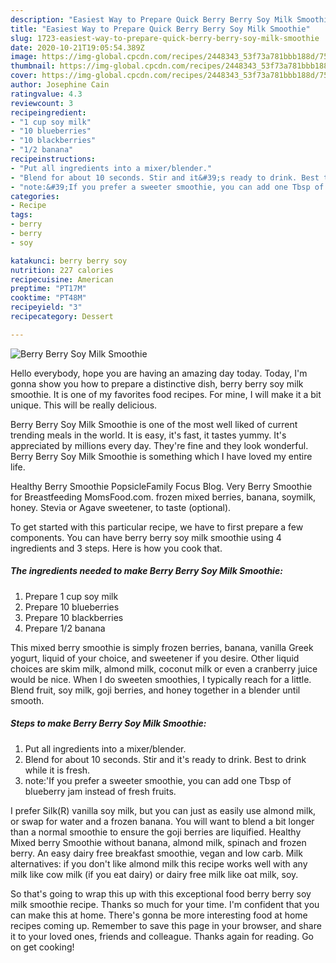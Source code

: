 ```yaml
---
description: "Easiest Way to Prepare Quick Berry Berry Soy Milk Smoothie"
title: "Easiest Way to Prepare Quick Berry Berry Soy Milk Smoothie"
slug: 1723-easiest-way-to-prepare-quick-berry-berry-soy-milk-smoothie
date: 2020-10-21T19:05:54.389Z
image: https://img-global.cpcdn.com/recipes/2448343_53f73a781bbb188d/751x532cq70/berry-berry-soy-milk-smoothie-recipe-main-photo.jpg
thumbnail: https://img-global.cpcdn.com/recipes/2448343_53f73a781bbb188d/751x532cq70/berry-berry-soy-milk-smoothie-recipe-main-photo.jpg
cover: https://img-global.cpcdn.com/recipes/2448343_53f73a781bbb188d/751x532cq70/berry-berry-soy-milk-smoothie-recipe-main-photo.jpg
author: Josephine Cain
ratingvalue: 4.3
reviewcount: 3
recipeingredient:
- "1 cup soy milk"
- "10 blueberries"
- "10 blackberries"
- "1/2 banana"
recipeinstructions:
- "Put all ingredients into a mixer/blender."
- "Blend for about 10 seconds. Stir and it&#39;s ready to drink. Best to drink while it is fresh."
- "note:&#39;If you prefer a sweeter smoothie, you can add one Tbsp of blueberry jam instead of fresh fruits."
categories:
- Recipe
tags:
- berry
- berry
- soy

katakunci: berry berry soy 
nutrition: 227 calories
recipecuisine: American
preptime: "PT17M"
cooktime: "PT48M"
recipeyield: "3"
recipecategory: Dessert

---
```



![Berry Berry Soy Milk Smoothie](https://img-global.cpcdn.com/recipes/2448343_53f73a781bbb188d/751x532cq70/berry-berry-soy-milk-smoothie-recipe-main-photo.jpg)

Hello everybody, hope you are having an amazing day today. Today, I'm gonna show you how to prepare a distinctive dish, berry berry soy milk smoothie. It is one of my favorites food recipes. For mine, I will make it a bit unique. This will be really delicious.

Berry Berry Soy Milk Smoothie is one of the most well liked of current trending meals in the world. It is easy, it's fast, it tastes yummy. It's appreciated by millions every day. They're fine and they look wonderful. Berry Berry Soy Milk Smoothie is something which I have loved my entire life.

Healthy Berry Smoothie PopsicleFamily Focus Blog. Very Berry Smoothie for Breastfeeding MomsFood.com. frozen mixed berries, banana, soymilk, honey. Stevia or Agave sweetener, to taste (optional).


To get started with this particular recipe, we have to first prepare a few components. You can have berry berry soy milk smoothie using 4 ingredients and 3 steps. Here is how you cook that.

<!--inarticleads1-->

##### The ingredients needed to make Berry Berry Soy Milk Smoothie:

1. Prepare 1 cup soy milk
1. Prepare 10 blueberries
1. Prepare 10 blackberries
1. Prepare 1/2 banana


This mixed berry smoothie is simply frozen berries, banana, vanilla Greek yogurt, liquid of your choice, and sweetener if you desire. Other liquid choices are skim milk, almond milk, coconut milk or even a cranberry juice would be nice. When I do sweeten smoothies, I typically reach for a little. Blend fruit, soy milk, goji berries, and honey together in a blender until smooth. 

<!--inarticleads2-->

##### Steps to make Berry Berry Soy Milk Smoothie:

1. Put all ingredients into a mixer/blender.
1. Blend for about 10 seconds. Stir and it&#39;s ready to drink. Best to drink while it is fresh.
1. note:&#39;If you prefer a sweeter smoothie, you can add one Tbsp of blueberry jam instead of fresh fruits.


I prefer Silk(R) vanilla soy milk, but you can just as easily use almond milk, or swap for water and a frozen banana. You will want to blend a bit longer than a normal smoothie to ensure the goji berries are liquified. Healthy Mixed berry Smoothie without banana, almond milk, spinach and frozen berry. An easy dairy free breakfast smoothie, vegan and low carb. Milk alternatives: if you don&#39;t like almond milk this recipe works well with any milk like cow milk (if you eat dairy) or dairy free milk like oat milk, soy. 

So that's going to wrap this up with this exceptional food berry berry soy milk smoothie recipe. Thanks so much for your time. I'm confident that you can make this at home. There's gonna be more interesting food at home recipes coming up. Remember to save this page in your browser, and share it to your loved ones, friends and colleague. Thanks again for reading. Go on get cooking!
